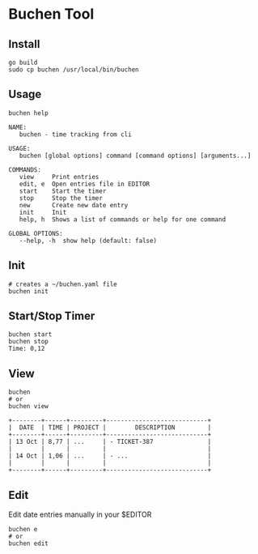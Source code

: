 # Buchen Tool

## Install

```shell
go build
sudo cp buchen /usr/local/bin/buchen
```

## Usage

```shell
buchen help
```

```
NAME:
   buchen - time tracking from cli

USAGE:
   buchen [global options] command [command options] [arguments...]

COMMANDS:
   view     Print entries
   edit, e  Open entries file in EDITOR
   start    Start the timer
   stop     Stop the timer
   new      Create new date entry
   init     Init
   help, h  Shows a list of commands or help for one command

GLOBAL OPTIONS:
   --help, -h  show help (default: false)
```

## Init

```shell
# creates a ~/buchen.yaml file
buchen init
```

## Start/Stop Timer

```shell
buchen start
buchen stop
Time: 0,12
```

## View

```shell
buchen
# or
buchen view
```

```
+--------+------+---------+----------------------------+
|  DATE  | TIME | PROJECT |        DESCRIPTION         |
+--------+------+---------+----------------------------+
| 13 Oct | 8,77 | ...     | - TICKET-387               |
|        |      |         |                            |
| 14 Oct | 1,06 | ...     | - ...                      |
|        |      |         |                            |
+--------+------+---------+----------------------------+
```

## Edit

Edit date entries manually in your $EDITOR

```shell
buchen e
# or
buchen edit
```
